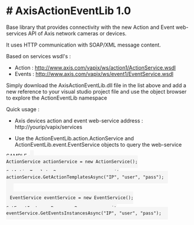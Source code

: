<H1># AxisActionEventLib 1.0</H1>

Base library that provides connectivity with the new Action and Event web-services API of Axis network cameras or devices.

It uses HTTP communication with SOAP/XML message content.

Based on services wsdl's :

- Action : http://www.axis.com/vapix/ws/action1/ActionService.wsdl
- Events : http://www.axis.com/vapix/ws/event1/EventService.wsdl

Simply download the AxisActionEventLib.dll file in the list above and add a new reference to your visual studio project file and use the object browser to explore the ActionEventLib namespace

Quick usage :

- Axis devices action and event web-service address : http://yourip/vapix/services

- Use the ActionEventLib.action.ActionService and ActionEventLib.event.EventService objects to query the web-service

SAMPLE : 
<code style="background-color: #f5f5f5;padding: 10px;">
ActionService actionService = new ActionService();</br>
GetActionTemplatesResponse response = await actionService.GetActionTemplatesAsync("IP", "user", "pass");

EventService eventService = new EventService();</br>
GetEventInstancesResponse Response = await eventService.GetEventsInstancesAsync("IP", "user", "pass");
</code>
